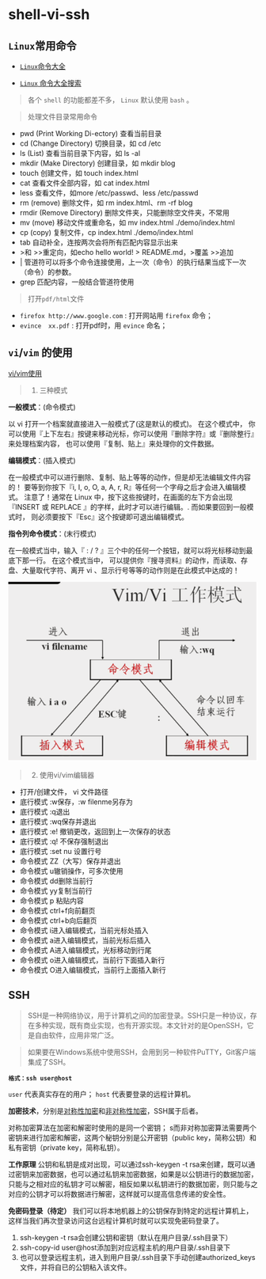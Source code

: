 # shell-vi-ssh

## `Linux`常用命令

- [`Linux`命令大全](http://code.ziqiangxuetang.com/linux/linux-command-manual.html)

- [`Linux` 命令大全搜索](http://man.linuxde.net/)

> 各个 `shell` 的功能都差不多， `Linux` 默认使用 `bash` 。

> 处理文件目录常用命令

- pwd (Print Working Di-ectory) 查看当前目录
- cd (Change Directory) 切换目录，如 cd /etc
- ls (List) 查看当前目录下内容，如 ls -al
- mkdir (Make Directory) 创建目录，如 mkdir blog
- touch 创建文件，如 touch index.html
- cat 查看文件全部内容，如 cat index.html
- less 查看文件，如more /etc/passwd、less /etc/passwd
- rm (remove) 删除文件，如 rm index.html、rm -rf  blog
- rmdir (Remove Directory) 删除文件夹，只能删除空文件夹，不常用
- mv (move) 移动文件或重命名，如 mv index.html ./demo/index.html
- cp (copy) 复制文件，cp index.html ./demo/index.html
- tab 自动补全，连按两次会将所有匹配内容显示出来
- \>和 >>重定向，如echo hello world! > README.md，>覆盖 >>追加
- | 管道符可以将多个命令连接使用，上一次（命令）的执行结果当成下一次（命令）的参数。
- grep 匹配内容，一般结合管道符使用


> 打开`pdf/html`文件

- `firefox http://www.google.com` : 打开网站用 `firefox` 命令；
- `evince  xx.pdf` : 打开pdf时，用 `evince` 命名；


## `vi`/`vim` 的使用

[vi/vim使用](http://code.ziqiangxuetang.com/linux/linux-vim.html)

> 1. 三种模式

**一般模式**：(命令模式)

以 vi 打开一个档案就直接进入一般模式了(这是默认的模式)。
在这个模式中， 你可以使用『上下左右』按键来移动光标，你可以使用『删除字符』或『删除整行』来处理档案内容， 也可以使用『复制、贴上』来处理你的文件数据。

**编辑模式**：(插入模式)

在一般模式中可以进行删除、复制、贴上等等的动作，但是却无法编辑文件内容的！ 
要等到你按下『i, I, o, O, a, A, r, R』等任何一个字母之后才会进入编辑模式。
注意了！通常在 Linux 中，按下这些按键时，在画面的左下方会出现『INSERT 或 REPLACE 』的字样，此时才可以进行编辑。.
而如果要回到一般模式时， 则必须要按下『Esc』这个按键即可退出编辑模式。

**指令列命令模式**：(末行模式)

在一般模式当中，输入『 : / ? 』三个中的任何一个按钮，就可以将光标移动到最底下那一行。
在这个模式当中， 可以提供你『搜寻资料』的动作，而读取、存盘、大量取代字符、离开 vi 、显示行号等等的动作则是在此模式中达成的！

![vi的三种模式切换](../images/vim_model.png)

> 2. 使用vi/vim编辑器

- 打开/创建文件， vi 文件路径
- 底行模式 :w保存，:w filenme另存为
- 底行模式 :q退出
- 底行模式 :wq保存并退出
- 底行模式 :e! 撤销更改，返回到上一次保存的状态
- 底行模式 :q! 不保存强制退出
- 底行模式 :set nu 设置行号
- 命令模式 ZZ（大写）保存并退出
- 命令模式 u辙销操作，可多次使用
- 命令模式 dd删除当前行
- 命令模式 yy复制当前行
- 命令模式 p 粘贴内容
- 命令模式 ctrl+f向前翻页
- 命令模式 ctrl+b向后翻页
- 命令模式 i进入编辑模式，当前光标处插入
- 命令模式 a进入编辑模式，当前光标后插入
- 命令模式 A进入编辑模式，光标移动到行尾
- 命令模式 o进入编辑模式，当前行下面插入新行
- 命令模式 O进入编辑模式，当前行上面插入新行


## SSH

> SSH是一种网络协议，用于计算机之间的加密登录。SSH只是一种协议，存在多种实现，既有商业实现，也有开源实现。本文针对的是OpenSSH，它是自由软件，应用非常广泛。

> 如果要在Windows系统中使用SSH，会用到另一种软件PuTTY，Git客户端集成了SSH。

**`格式：ssh user@host`**   

`user` 代表真实存在的用户； `host` 代表要登录的远程计算机。

**加密技术**，分别是<u>对称性加密</u>和<u>非对称性加密</u>，SSH属于后者。

对称加密算法在加密和解密时使用的是同一个密钥； s而非对称加密算法需要两个密钥来进行加密和解密，这两个秘钥分别是公开密钥（public key，简称公钥）和私有密钥（private key，简称私钥）。

**工作原理**
公钥和私钥是成对出现，可以通过ssh-keygen -t rsa来创建，既可以通过密钥来加密数据，也可以通过私钥来加密数据，如果是以公钥进行的数据加密，只能与之相对应的私钥才可以解密，相反如果以私钥进行的数据加密，则只能与之对应的公钥才可以将数据进行解密，这样就可以提高信息传递的安全性。

**免密码登录（待定）**
我们可以将本地机器上的公钥保存到特定的远程计算机上，这样当我们再次登录访问这台远程计算机时就可以实现免密码登录了。

1. ssh-keygen -t rsa会创建公钥和密钥（默认在用户目录/.ssh目录下）
2. ssh-copy-id user@host添加到对应远程主机的用户目录/.ssh目录下
3. 也可以登录远程主机，进入到用户目录/.ssh目录下手动创建authorized_keys文件，并将自已的公钥粘入该文件。
